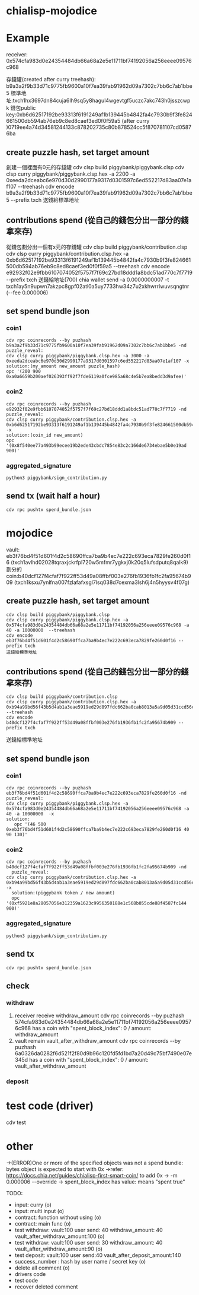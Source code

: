 # chialisp-mojodice



# Example

receiver: 0x574cfa983d0e24354484db66a68a2e5e11711bf74192056a256eeee09576c968

存錢罐(created after curry treehash): b9a3a2f9b33d71c9775fb9600a10f7ea39fab91962d09a7302c7bb6c7ab1bbe5
標準地址:txch1hx3697dn84cuja6lh9sq5y8hagul4wgevtgf5uczc7akc743h0jsszcwpk
錢包public key:0xb6d62517192be93313f6191249af1b139445b4842fa4c7930b9f3fe824661500db594ab76eb9c8ed8caef3ed0f0f59a5
(after curry )0719ee4a74d34581244133c878202735c80b878524cc5f870781107cd05876ba

## create puzzle hash, set target amount 
創建一個裡面有0元的存錢罐
    cdv clsp build piggybank/piggybank.clsp
    cdv clsp curry piggybank/piggybank.clsp.hex -a 2200 -a 0xeeda2dceabc6e970d30d2990177a9317d0301597c6ed552217d83aa07e1af107 --treehash
    cdv encode b9a3a2f9b33d71c9775fb9600a10f7ea39fab91962d09a7302c7bb6c7ab1bbe5 --prefix txch
    送錢給標準地址
    <!-- chia wallet send -a 0 -t txch1s2y960mc8dfk6htjdgpwjylqhxwa077rt0ykh7gnlzgjc959klaqa87nwm -m 0.000006 --override -->

## contributions spend (從自己的錢包分出一部分的錢 拿來存)
從錢包劃分出一個有x元的存錢罐
    cdv clsp build piggybank/contribution.clsp
    cdv clsp curry piggybank/contribution.clsp.hex -a 0xb6d62517192be93313f6191249af1b139445b4842fa4c7930b9f3fe824661500db594ab76eb9c8ed8caef3ed0f0f59a5 --treehash
    cdv encode e92932f02e9fbb6107074052f5757f7f69c27bd18ddd1a8bdc51ad770c7f7719 --prefix txch
    送錢給地址(700)
    chia wallet send -a 0.0000000007 -t txch1ay5n9upwn7akzpc8gpf02atl0a5uy7733hw34z7u2xkhwrrlwuvsqngtnr (--fee 0.000006)
## set spend bundle json
  
### coin1
    cdv rpc coinrecords --by puzhash b9a3a2f9b33d71c9775fb9600a10f7ea39fab91962d09a7302c7bb6c7ab1bbe5 -nd
    puzzle_reveal:
    cdv clsp curry piggybank/piggybank.clsp.hex -a 3000 -a 0xeeda2dceabc6e970d30d2990177a9317d0301597c6ed552217d83aa07e1af107 -x
    solution:(my_amount new_amount puzzle_hash)
    opc '(200 900 0xa0a6659b200aef026393ff92f7fde6119a0fce985a68c4e5b7ea8bedd3d9afee)'

### coin2
    cdv rpc coinrecords --by puzhash e92932f02e9fbb6107074052f5757f7f69c27bd18ddd1a8bdc51ad770c7f7719 -nd
    puzzle_reveal:
    cdv clsp curry piggybank/contribution.clsp.hex -a 0xb6d62517192be93313f6191249af1b139445b4842fa4c7930b9f3fe824661500db594ab76eb9c8ed8caef3ed0f0f59a5 -x
    solution:(coin_id new_amount)
    opc '(0x8f540ee77a493b99ecee19b2ede43cbdc7854e83c2c166de6734ebae5b0e19ad 900)'
 
### aggregated_signature
    python3 piggybank/sign_contribution.py

## send tx (wait half a hour)
    cdv rpc pushtx spend_bundle.json 

# mojodice

vault: eb3f76bd4f51d601f4d2c58690ffca7ba9b4ec7e222c693eca7829fe260d0f16 (txch1avlhd02028tqraxjckrfpl720w5mfmr7ygkxj0k20q5lufsdputq8qalk9)
劃分的coin:b40dcf127f4cfaf7f922ff53d49a08ffbf003e276fb1936fb1fc2fa95674b909
(txch1ksxu7ynlfna007fzlafafxsgl7lsq038d7cexma3lsh6j4n5hyysv4f07g)
## create puzzle hash, set target amount
    cdv clsp build piggybank/piggybank.clsp
    cdv clsp curry piggybank/piggybank.clsp.hex -a 0x574cfa983d0e24354484db66a68a2e5e11711bf74192056a256eeee09576c968 -a 40 -a 10000000  --treehash
    cdv encode eb3f76bd4f51d601f4d2c58690ffca7ba9b4ec7e222c693eca7829fe260d0f16 --prefix txch
    送錢給標準地址

## contributions spend (從自己的錢包分出一部分的錢 拿來存)
    cdv clsp build piggybank/contribution.clsp
    cdv clsp curry piggybank/contribution.clsp.hex -a 0xb94a99bd56f43b5d4ab1a3eae5919ed29d897fdc662ba0cab8013a5a9d05d31ccd56c9b24bbd7cf9509f98c88ada438d --treehash
    cdv encode b40dcf127f4cfaf7f922ff53d49a08ffbf003e276fb1936fb1fc2fa95674b909 --prefix txch
   送錢給標準地址

## set spend bundle json
  
### coin1
    cdv rpc coinrecords --by puzhash eb3f76bd4f51d601f4d2c58690ffca7ba9b4ec7e222c693eca7829fe260d0f16 -nd
    puzzle_reveal:
    cdv clsp curry piggybank/piggybank.clsp.hex -a 0x574cfa983d0e24354484db66a68a2e5e11711bf74192056a256eeee09576c968 -a 40 -a 10000000  -x
    solution:
       opc '(46 500 0xeb3f76bd4f51d601f4d2c58690ffca7ba9b4ec7e222c693eca7829fe260d0f16 40 90 130)'

### coin2
    cdv rpc coinrecords --by puzhash b40dcf127f4cfaf7f922ff53d49a08ffbf003e276fb1936fb1fc2fa95674b909 -nd
      puzzle_reveal:
    cdv clsp curry piggybank/contribution.clsp.hex -a 0xb94a99bd56f43b5d4ab1a3eae5919ed29d897fdc662ba0cab8013a5a9d05d31ccd56c9b24bbd7cf9509f98c88ada438d -x
      solution:(piggybank token / new amount)
      opc '(0xf5921e8a28057056e312359a1623c9956350188e1c568b055cde88f4587fc144 900)'

### aggregated_signature
    python3 piggybank/sign_contribution.py

## send tx 
    cdv rpc pushtx spend_bundle.json 

## check
### withdraw
1. receiver receive withdraw_amount
   cdv rpc coinrecords --by puzhash 574cfa983d0e24354484db66a68a2e5e11711bf74192056a256eeee09576c968
   has a coin with "spent_block_index": 0 / amount: withdraw_amount
2. vault remain vault_after_withdraw_amount
   cdv rpc coinrecords --by puzhash 6a0326da0282f6d521f2f80d9b96c120fd5fd1bd7a20d49c75bf7490e07e345d
   has a coin with "spent_block_index": 0 / amount: vault_after_withdraw_amount

### deposit

# test code (driver)
cdv test
# other 
 ->(ERROR)One or more of the specified objects was not a spend bundle: bytes object is expected to start with 0x
 ->refer: https://docs.chia.net/guides/chialisp-first-smart-coin/ to add 0x
 -> -m 0.000006 --override 
 -> spent_block_index has value: means "spent true"

TODO:
- input: curry (o)
- input: multi input (o)
- contract: function without using (o)
- contract: main func (o)
- test withdraw: vault:100 user send: 40 withdraw_amount: 40 vault_after_withdraw_amount:100 (o)
- test withdraw: vault:100 user send: 30 withdraw_amount: 40 vault_after_withdraw_amount:90 (o)
- test deposit: vault:100 user send:40 vault_after_deposit_amount:140 
- success_number : hash by user name / secret key (o)
- delete all comment (o)
- drivers code
- test code
- recover deleted comment